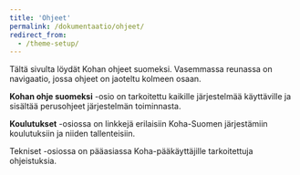 ```yaml
---
title: 'Ohjeet'
permalink: /dokumentaatio/ohjeet/
redirect_from:
  - /theme-setup/
---
```


Tältä sivulta löydät Kohan ohjeet suomeksi. Vasemmassa reunassa on navigaatio, jossa ohjeet on jaoteltu kolmeen osaan. 

**Kohan ohje suomeksi** -osio on tarkoitettu kaikille järjestelmää käyttäville ja sisältää perusohjeet järjestelmän toiminnasta.

**Koulutukset** -osiossa on linkkejä erilaisiin Koha-Suomen järjestämiin koulutuksiin ja niiden tallenteisiin.

Tekniset -osiossa on pääasiassa Koha-pääkäyttäjille tarkoitettuja ohjeistuksia.
